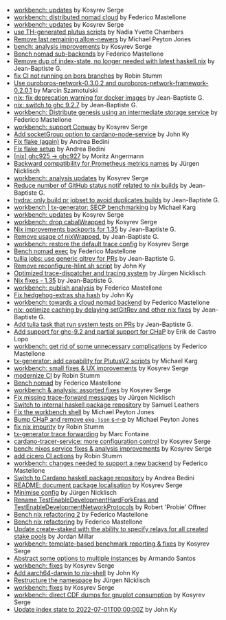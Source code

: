 - [workbench: updates](https://github.com/input-output-hk/cardano-node/pull/5091) by Kosyrev Serge
- [workbench: distributed nomad cloud](https://github.com/input-output-hk/cardano-node/pull/5068) by Federico Mastellone
- [workbench:  updates](https://github.com/input-output-hk/cardano-node/pull/5065) by Kosyrev Serge
- [use TH-generated plutus scripts](https://github.com/input-output-hk/cardano-node/pull/5048) by Nadia Yvette Chambers
- [Remove last remaining allow-newers](https://github.com/input-output-hk/cardano-node/pull/5043) by Michael Peyton Jones
- [bench:  analysis improvements](https://github.com/input-output-hk/cardano-node/pull/5039) by Kosyrev Serge
- [Bench nomad sub-backends](https://github.com/input-output-hk/cardano-node/pull/5037) by Federico Mastellone
- [Remove dup of index-state, no longer needed with latest haskell.nix](https://github.com/input-output-hk/cardano-node/pull/5026) by Jean-Baptiste G.
- [fix CI not running on bors branches](https://github.com/input-output-hk/cardano-node/pull/5023) by Robin Stumm
- [Use ouroboros-network-0.3.0.2 and ouroboros-network-framework-0.2.0.1](https://github.com/input-output-hk/cardano-node/pull/5018) by Marcin Szamotulski
- [nix: fix deprecation warning for docker images](https://github.com/input-output-hk/cardano-node/pull/4999) by Jean-Baptiste G.
- [nix: switch to ghc 9.2.7](https://github.com/input-output-hk/cardano-node/pull/4998) by Jean-Baptiste G.
- [workbench: Distribute genesis using an intermediate storage service](https://github.com/input-output-hk/cardano-node/pull/4995) by Federico Mastellone
- [workbench: support Conway](https://github.com/input-output-hk/cardano-node/pull/4987) by Kosyrev Serge
- [Add socketGroup option to cardano-node-service](https://github.com/input-output-hk/cardano-node/pull/4969) by John Ky
- [Fix flake (again)](https://github.com/input-output-hk/cardano-node/pull/4965) by Andrea Bedini
- [Fix flake setup](https://github.com/input-output-hk/cardano-node/pull/4963) by Andrea Bedini
- [[nix] ghc925 -> ghc927](https://github.com/input-output-hk/cardano-node/pull/4962) by Moritz Angermann
- [Backward compatibility for Prometheus metrics names](https://github.com/input-output-hk/cardano-node/pull/4955) by Jürgen Nicklisch
- [workbench:  analysis updates](https://github.com/input-output-hk/cardano-node/pull/4936) by Kosyrev Serge
- [Reduce number of GitHub status notif related to nix builds](https://github.com/input-output-hk/cardano-node/pull/4930) by Jean-Baptiste G.
- [hydra: only build pr jobset to avoid duplicates builds](https://github.com/input-output-hk/cardano-node/pull/4925) by Jean-Baptiste G.
- [workbench | tx-generator: SECP benchmarking](https://github.com/input-output-hk/cardano-node/pull/4907) by Michael Karg
- [workbench:  updates](https://github.com/input-output-hk/cardano-node/pull/4904) by Kosyrev Serge
- [workbench:  drop cabalWrapped](https://github.com/input-output-hk/cardano-node/pull/4873) by Kosyrev Serge
- [Nix improvements backports for 1.35](https://github.com/input-output-hk/cardano-node/pull/4868) by Jean-Baptiste G.
- [Remove usage of nixWrapped.](https://github.com/input-output-hk/cardano-node/pull/4866) by Jean-Baptiste G.
- [workbench:  restore the default trace config](https://github.com/input-output-hk/cardano-node/pull/4859) by Kosyrev Serge
- [Bench nomad exec](https://github.com/input-output-hk/cardano-node/pull/4852) by Federico Mastellone
- [tullia jobs: use generic gitrev for PRs](https://github.com/input-output-hk/cardano-node/pull/4844) by Jean-Baptiste G.
- [Remove reconfigure-hlint.sh script](https://github.com/input-output-hk/cardano-node/pull/4838) by John Ky
- [Optimized trace-dispatcher and tracing system](https://github.com/input-output-hk/cardano-node/pull/4811) by Jürgen Nicklisch
- [Nix fixes - 1.35](https://github.com/input-output-hk/cardano-node/pull/4778) by Jean-Baptiste G.
- [workbench: publish analysis](https://github.com/input-output-hk/cardano-node/pull/4772) by Federico Mastellone
- [Fix hedgehog-extras sha hash](https://github.com/input-output-hk/cardano-node/pull/4762) by John Ky
- [workbench:  towards a cloud nomad backend](https://github.com/input-output-hk/cardano-node/pull/4760) by Federico Mastellone
- [nix: optimize caching by delaying setGitRev and other nix fixes](https://github.com/input-output-hk/cardano-node/pull/4748) by Jean-Baptiste G.
- [Add tulia task that run system tests on PRs](https://github.com/input-output-hk/cardano-node/pull/4705) by Jean-Baptiste G.
- [Add support for ghc-9.2 and partial support for CHaP](https://github.com/input-output-hk/cardano-node/pull/4701) by Erik de Castro Lopo
- [workbench: get rid of some unnecessary complications](https://github.com/input-output-hk/cardano-node/pull/4694) by Federico Mastellone
- [tx-generator: add capability for PlutusV2 scripts](https://github.com/input-output-hk/cardano-node/pull/4667) by Michael Karg
- [workbench: small fixes & UX improvements](https://github.com/input-output-hk/cardano-node/pull/4665) by Kosyrev Serge
- [modernize CI](https://github.com/input-output-hk/cardano-node/pull/4652) by Robin Stumm
- [Bench nomad](https://github.com/input-output-hk/cardano-node/pull/4606) by Federico Mastellone
- [workbench & analysis: assorted fixes](https://github.com/input-output-hk/cardano-node/pull/4582) by Kosyrev Serge
- [Fix missing trace-forward messages](https://github.com/input-output-hk/cardano-node/pull/4581) by Jürgen Nicklisch
- [Switch to internal haskell package repository](https://github.com/input-output-hk/cardano-node/pull/4540) by Samuel Leathers
- [Fix the workbench shell](https://github.com/input-output-hk/cardano-node/pull/4522) by Michael Peyton Jones
- [Bump CHaP and remove `ekg-json` s-r-p](https://github.com/input-output-hk/cardano-node/pull/4519) by Michael Peyton Jones
- [fix nix impurity](https://github.com/input-output-hk/cardano-node/pull/4518) by Robin Stumm
- [tx-generator trace forwarding](https://github.com/input-output-hk/cardano-node/pull/4511) by Marc Fontaine
- [cardano-tracer-service:  more configuration control](https://github.com/input-output-hk/cardano-node/pull/4510) by Kosyrev Serge
- [bench:  nixos service fixes & analysis improvements](https://github.com/input-output-hk/cardano-node/pull/4509) by Kosyrev Serge
- [add cicero CI actions](https://github.com/input-output-hk/cardano-node/pull/4489) by Robin Stumm
- [workbench: changes needed to support a new backend](https://github.com/input-output-hk/cardano-node/pull/4457) by Federico Mastellone
- [Switch to Cardano haskell package repository](https://github.com/input-output-hk/cardano-node/pull/4411) by Andrea Bedini
- [README:  document package localisation](https://github.com/input-output-hk/cardano-node/pull/4377) by Kosyrev Serge
- [Minimise config](https://github.com/input-output-hk/cardano-node/pull/4351) by Jürgen Nicklisch
- [Rename TestEnableDevelopmentHardForkEras and TestEnableDevelopmentNetworkProtocols](https://github.com/input-output-hk/cardano-node/pull/4341) by Robert 'Probie' Offner
- [Bench nix refactoring 2](https://github.com/input-output-hk/cardano-node/pull/4324) by Federico Mastellone
- [Bench nix refactoring](https://github.com/input-output-hk/cardano-node/pull/4285) by Federico Mastellone
- [Update create-staked with the ability to specify relays for all created stake pools](https://github.com/input-output-hk/cardano-node/pull/4234) by Jordan Millar
- [workbench:  template-based benchmark reporting & fixes](https://github.com/input-output-hk/cardano-node/pull/4208) by Kosyrev Serge
- [Abstract some options to multiple instances](https://github.com/input-output-hk/cardano-node/pull/4196) by Armando Santos
- [workbench:  fixes](https://github.com/input-output-hk/cardano-node/pull/4147) by Kosyrev Serge
- [Add aarch64-darwin to nix-shell](https://github.com/input-output-hk/cardano-node/pull/4125) by John Ky
- [Restructure the namespace](https://github.com/input-output-hk/cardano-node/pull/4117) by Jürgen Nicklisch
- [workbench: fixes](https://github.com/input-output-hk/cardano-node/pull/4113) by Kosyrev Serge
- [workbench:  direct CDF dumps for gnuplot consumption](https://github.com/input-output-hk/cardano-node/pull/4056) by Kosyrev Serge
- [Update index state to 2022-07-01T00:00:00Z](https://github.com/input-output-hk/cardano-node/pull/3862) by John Ky

